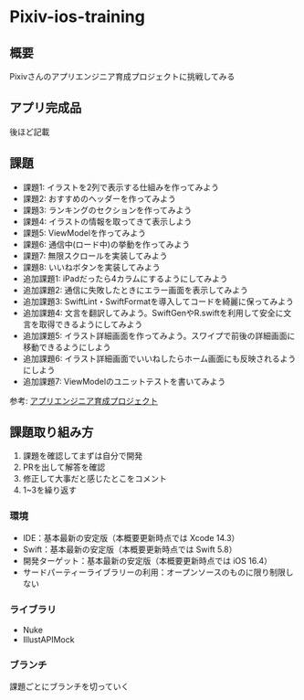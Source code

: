 # Pixiv-ios-training

## 概要
Pixivさんのアプリエンジニア育成プロジェクトに挑戦してみる

## アプリ完成品
後ほど記載

## 課題

- 課題1: イラストを2列で表示する仕組みを作ってみよう
- 課題2: おすすめのヘッダーを作ってみよう
- 課題3: ランキングのセクションを作ってみよう
- 課題4: イラストの情報を取ってきて表示しよう
- 課題5: ViewModelを作ってみよう
- 課題6: 通信中(ロード中)の挙動を作ってみよう
- 課題7: 無限スクロールを実装してみよう
- 課題8: いいねボタンを実装してみよう
- 追加課題1: iPadだったら4カラムにするようにしてみよう
- 追加課題2: 通信に失敗したときにエラー画面を表示してみよう
- 追加課題3: SwiftLint・SwiftFormatを導入してコードを綺麗に保ってみよう
- 追加課題4: 文言を翻訳してみよう。SwiftGenやR.swiftを利用して安全に文言を取得できるようにしてみよう
- 追加課題5: イラスト詳細画面を作ってみよう。スワイプで前後の詳細画面に移動できるようにしよう
- 追加課題6: イラスト詳細画面でいいねしたらホーム画面にも反映されるようにしよう
- 追加課題7: ViewModelのユニットテストを書いてみよう

参考: [アプリエンジニア育成プロジェクト](https://inside.pixiv.blog/2023/01/19/140000)

## 課題取り組み方
1. 課題を確認してまずは自分で開発
2. PRを出して解答を確認
3. 修正して大事だと感じたとこをコメント
4. 1~3を繰り返す


### 環境
- IDE：基本最新の安定版（本概要更新時点では Xcode 14.3）
- Swift：基本最新の安定版（本概要更新時点では Swift 5.8）
- 開発ターゲット：基本最新の安定版（本概要更新時点では iOS 16.4）
- サードパーティーライブラリーの利用：オープンソースのものに限り制限しない

### ライブラリ
- Nuke
- IllustAPIMock

### ブランチ
課題ごとにブランチを切っていく



